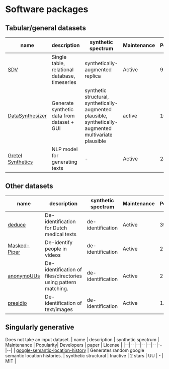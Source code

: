 # Software packages

## Tabular/general datasets

| name | description | synthetic spectrum | Maintenance | Popularity| Developers | Privacy features | paper |
|--|--|--|--|--|--|--|--|
| [SDV](https://github.com/sdv-dev/SDV) | Single table, relational database, timeseries | synthetically-augmented replica | Active | 918 stars | MIT/DataCebo | deidentification of specific types of data. |
| [DataSynthesizer](https://github.com/DataResponsibly/DataSynthesizer) | Generate synthetic data from dataset + GUI| synthetic structural, synthetically-augmented plausible, synthetically-augmented multivariate plausible | active | 166 stars | - |differential privacy | [paper](https://github.com/DataResponsibly/DataSynthesizer/blob/master/docs/cr-datasynthesizer-privacy.pdf) 
| [Gretel Synthetics](https://github.com/gretelai/gretel-synthetics) | NLP model for generating texts | - | Active | 281 stars | Gretel.ai | differential privacy | -|



## Other datasets

| name | description | synthetic spectrum | Maintenance | Popularity| Developers | paper | License |
|--|--|--|--|--|--|--|--|
| [deduce](https://github.com/vmenger/deduce) | De-identification for Dutch medical texts | de-identification | Active | 39 stars | V. Menger | [paper](https://www.sciencedirect.com/science/article/abs/pii/S0736585316307365) | GPL-v3
| [Masked-Piper](https://github.com/WimPouw/TowardsMultimodalOpenScience) | De-identify people in videos | de-identification | Active | 2 stars | W. Pouw | - | - |
| [anonymoUUs](https://github.com/UtrechtUniversity/anonymouus) | De-identification of files/directories using pattern matching. | de-identification | Active | 2 stars | UU | - | MIT |
| [presidio](https://github.com/microsoft/presidio) | De-identification of text/images | de-identification | Active | 1.7K | Microsoft | - | MIT

## Singularly generative

Does not take an input dataset.
| name | description | synthetic spectrum | Maintenance | Popularity| Developers | paper | License |
|--|--|--|--|--|--|--|--|
| [google-semantic-location-history](https://github.com/UtrechtUniversity/google-semantic-location-history) | Generates random google semantic location histories. | synthetic structural | Inactive | 2 stars | UU | - | MIT |
 
